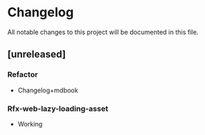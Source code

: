 # Changelog

All notable changes to this project will be documented in this file.

## [unreleased]

### Refactor

- Changelog+mdbook

### Rfx-web-lazy-loading-asset

- Working

<!-- generated by git-cliff -->
